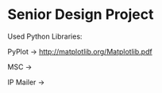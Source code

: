 # Senior Design Project

Used Python Libraries:

PyPlot -> http://matplotlib.org/Matplotlib.pdf

MSC -> 

IP Mailer -> 